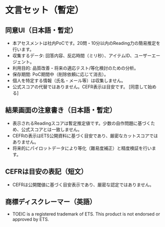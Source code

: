 # 文言セット（暫定）

## 同意UI（日本語・暫定）
- 本アセスメントは社内PoCです。20問・10分以内のReading力の簡易推定を行います。
- 収集するデータ: 回答内容、反応時間（ミリ秒）、アイテムID、ユーザーエージェント。
- 利用目的: 品質改善・将来の適応テスト/等化検討のための分析。
- 保存期間: PoC期間中（削除依頼に応じて消去）。
- 個人を特定する情報（氏名・メール等）は収集しません。
- 公式スコアの代替ではありません。CEFR表示は目安です。
[同意して始める]

## 結果画面の注意書き（日本語・暫定）
- 表示されるReadingスコアは暫定推定値です。少数の自作問題に基づくため、公式スコアとは一致しません。
- CEFRの表示はETS公開資料に基づく目安であり、厳密なカットスコアではありません。
- 将来的にパイロットデータにより等化（難易度補正）と精度検証を行います。

## CEFRは目安の表記（短文）
- CEFRは公開閾値に基づく目安表示であり、厳密な認定ではありません。

## 商標ディスクレーマー（英語）
- TOEIC is a registered trademark of ETS. This product is not endorsed or approved by ETS.


